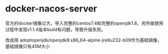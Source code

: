 # docker-nacos-server

官方的docker镜像过大，导入完整的centos7.4和完整的openjdk1.8，另外做使用过程中发现v1.1.4版本build有问题，导致升级失败。

改成用 adoptopenjdk/openjdk8:x86_64-alpine-jre8u232-b09作为基础镜像，基础镜像只有45M大小
